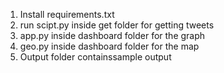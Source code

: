 1. Install requirements.txt
2. run scipt.py inside get folder for getting tweets
3. app.py inside dashboard folder for the graph
4. geo.py inside dashboard folder for the map
5. Output folder containssample output
